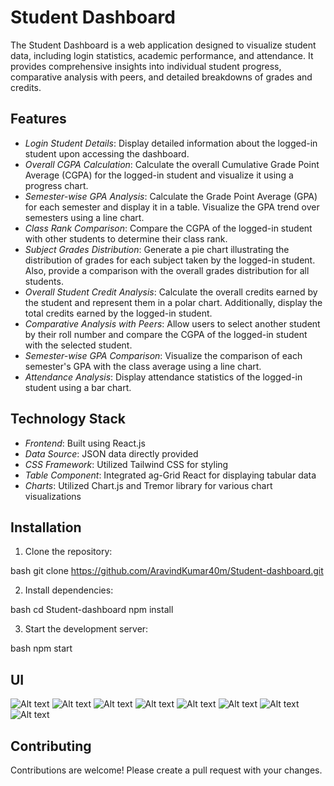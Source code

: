 # Student Dashboard

The Student Dashboard is a web application designed to visualize student data, including login statistics, academic performance, and attendance. It provides comprehensive insights into individual student progress, comparative analysis with peers, and detailed breakdowns of grades and credits.

## Features

- _Login Student Details_: Display detailed information about the logged-in student upon accessing the dashboard.
- _Overall CGPA Calculation_: Calculate the overall Cumulative Grade Point Average (CGPA) for the logged-in student and visualize it using a progress chart.
- _Semester-wise GPA Analysis_: Calculate the Grade Point Average (GPA) for each semester and display it in a table. Visualize the GPA trend over semesters using a line chart.
- _Class Rank Comparison_: Compare the CGPA of the logged-in student with other students to determine their class rank.
- _Subject Grades Distribution_: Generate a pie chart illustrating the distribution of grades for each subject taken by the logged-in student. Also, provide a comparison with the overall grades distribution for all students.
- _Overall Student Credit Analysis_: Calculate the overall credits earned by the student and represent them in a polar chart. Additionally, display the total credits earned by the logged-in student.
- _Comparative Analysis with Peers_: Allow users to select another student by their roll number and compare the CGPA of the logged-in student with the selected student.
- _Semester-wise GPA Comparison_: Visualize the comparison of each semester's GPA with the class average using a line chart.
- _Attendance Analysis_: Display attendance statistics of the logged-in student using a bar chart.

## Technology Stack

- _Frontend_: Built using React.js
- _Data Source_: JSON data directly provided
- _CSS Framework_: Utilized Tailwind CSS for styling
- _Table Component_: Integrated ag-Grid React for displaying tabular data
- _Charts_: Utilized Chart.js and Tremor library for various chart visualizations

## Installation

1. Clone the repository:

bash
git clone https://github.com/AravindKumar40m/Student-dashboard.git

2. Install dependencies:

bash
cd Student-dashboard
npm install

3. Start the development server:

bash
npm start

## UI

<img src="https://github.com/AravindKumar40m/Student-dashboard/tree/main/src/image/Home-1.jpg" alt="Alt text" title="Home-1 page-1">
<img src="https://github.com/AravindKumar40m/Student-dashboard/tree/main/src/image/Home-2.png" alt="Alt text" title="Home-2 page-1">
<img src="https://github.com/AravindKumar40m/Student-dashboard/tree/main/src/image/Home-3.png" alt="Alt text" title="Home-3 page-1">
<img src="https://github.com/AravindKumar40m/Student-dashboard/tree/main/src/image/grades.png" alt="Alt text" title="Grades page-2">
<img src="https://github.com/AravindKumar40m/Student-dashboard/tree/main/src/image/credit.png" alt="Alt text" title="Credit page-3">
<img src="https://github.com/AravindKumar40m/Student-dashboard/tree/main/src/image/comapare.png" alt="Alt text" title="Comparison page-4">
<img src="https://github.com/AravindKumar40m/Student-dashboard/tree/main/src/image/allGpa.png" alt="Alt text" title="All-GPA page-5">
<img src="https://github.com/AravindKumar40m/Student-dashboard/tree/main/src/image/attendance.png" alt="Alt text" title="Attendance page-6">

## Contributing

Contributions are welcome! Please create a pull request with your changes.
